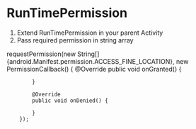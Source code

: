 # RunTimePermission

1) Extend RunTimePermission in your parent Activity
2) Pass required permission in string array

requestPermission(new String[]{android.Manifest.permission.ACCESS_FINE_LOCATION}, new PermissionCallback() {
            @Override
            public void onGranted() {

            }

            @Override
            public void onDenied() {

            }
        });
